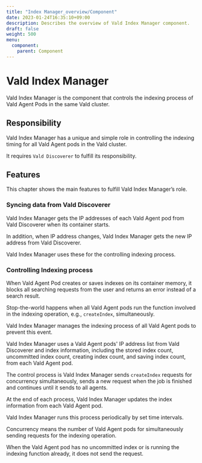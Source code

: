 ```yaml
---
title: "Index Manager_overview/Component"
date: 2023-01-24T16:35:10+09:00
description: Describes the overview of Vald Index Manager component.
draft: false
weight: 500
menu:
  component:
    parent: Component
---
```


# Vald Index Manager

Vald Index Manager is the component that controls the indexing process of Vald Agent Pods in the same Vald cluster.

## Responsibility

Vald Index Manager has a unique and simple role in controlling the indexing timing for all Vald Agent pods in the Vald cluster.

It requires `Vald Discoverer` to fulfill its responsibility.

## Features

This chapter shows the main features to fulfill Vald Index Manager’s role.

### Syncing data from Vald Discoverer

Vald Index Manager gets the IP addresses of each Vald Agent pod from Vald Discoverer when its container starts.

In addition, when IP address changes, Vald Index Manager gets the new IP address from Vald Discoverer.

Vald Index Manager uses these for the controlling indexing process.

### Controlling Indexing process

When Vald Agent Pod creates or saves indexes on its container memory, it blocks all searching requests from the user and returns an error instead of a search result.

Stop-the-world happens when all Vald Agent pods run the function involved in the indexing operation, e.g., `createIndex`, simultaneously.

Vald Index Manager manages the indexing process of all Vald Agent pods to prevent this event.

Vald Index Manager uses a Vald Agent pods' IP address list from Vald Discoverer and index information, including the stored index count, uncommitted index count, creating index count, and saving index count, from each Vald Agent pod.

The control process is Vald Index Manager sends `createIndex` requests for concurrency simultaneously, sends a new request when the job is finished and continues until it sends to all agents.

At the end of each process, Vald Index Manager updates the index information from each Vald Agent pod.

Vald Index Manager runs this process periodically by set time intervals.

<div class="notice">
Concurrency means the number of Vald Agent pods for simultaneously sending requests for the indexing operation.<BR>

When the Vald Agent pod has no uncommitted index or is running the indexing function already, it does not send the request.

</div>
